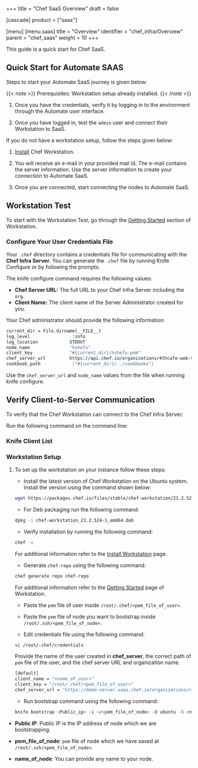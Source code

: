 +++
title = "Chef SaaS Overview"
draft = false

[cascade]
  product = ["saas"]

[menu]
  [menu.saas]
    title = "Overview"
    identifier = "chef_infra/Overview"
    parent = "chef_saas"
    weight = 10
+++

This guide is a quick start for Chef SaaS.

## Quick Start for Automate SAAS

Steps to start your Automate SaaS journey is given below:

{{< note >}} Prerequisites: Workstation setup already installed. {{< /note >}}

1. Once you have the credentials, verify it by logging in to the environment through the Automate user interface.

1. Once you have logged in, test the `admin` user and connect their Workstation to SaaS.

If you do not have a workstation setup, follow the steps given below:

1. [Install](https://downloads.chef.io/tools/workstation) Chef Workstation.

1. You will receive an e-mail in your provided mail id. The e-mail contains the server information. Use the server information to create your connection to Automate SaaS.

1. Once you are connected, start connecting the nodes to Automate SaaS.

## Workstation Test

To start with the Workstation Test, go through the [Getting Started](https://docs.chef.io/workstation/getting_started/) section of Workstation.

### Configure Your User Credentials File

Your `.chef` directory contains a credentials file for communicating with the **Chef Infra Server**. You can generate the `.chef` file by running Knife Configure or by following the prompts.

The knife configure command requires the following values:

* **Chef Server URL:** The full URL to your Chef Infra Server including the `org`.
* **Client Name:** The client name of the Server Administrator created for you.

Your Chef administrator should provide the following information:

```sh
current_dir = File.dirname(__FILE__)
log_level                :info
log_location         	STDOUT
node_name            	"hshefu"
client_key           	"#{current_dir}/hshefu.pem"
chef_server_url      	https://api.chef.io/organizations/4thcafe-web-team
cookbook_path            ["#{current_dir}/../cookbooks"]
```

Use the `chef_server_url` and `node_name` values from the file when running knife configure.

## Verify Client-to-Server Communication

To verify that the Chef Workstation can connect to the Chef Infra Server:

Run the following command on the command line:

### Knife Client List

### Workstation Setup

1. To set up the workstation on your instance follow these steps:

    * Install the latest version of Chef Workstation on the Ubuntu system. Install the version using the command shown below:

    ```sh
    wget https://packages.chef.io/files/stable/chef-workstation/21.2.524/ubuntu/20.04/chef-workstation_21.2.524-1_amd64.deb
    ```

    * For Deb packaging run the following command:

    ```sh
    dpkg -i chef-workstation_21.2.524-1_amd64.deb
    ```

    * Verify installation by running the following command:

    ```sh
    chef -v
    ```

    For additional information refer to the [Install Workstation](https://docs.chef.io/workstation/install_workstation/) page.

    * Generate `chef-repo` using the following command:

    ```sh
    chef generate repo chef-repo
    ```

    For additional information refer to the [Getting Started](https://docs.chef.io/workstation/getting_started/) page of Workstation.

    * Paste the `pem` file of user inside `/root/.chef/<pem_file_of_user>`.

    * Paste the `pem` file of node you want to bootstrap inside `/root/.ssh/<pem_file_of_node>`.

    * Edit credentials file using the following command:

    ```sh
    vi /root/.chef/credentials
    ```

    Provide the name of the user created in **chef_server**, the correct path of `pem` file of the user, and the chef server URL and organization name.

    ```sh
    [default]
    client_name = "<name_of_user>"
    client_key = "/root/.chef/<pem_file_of_user>"
    chef_server_url = "https://demo-server.saas.chef.io/organizations/<name_of_organization>/"
    ```

    * Run bootstrap command using the following command:

    ```sh
    knife bootstrap <Public_ip> -i ~/<pem_file_of_node> -U ubuntu -N <name_of_node> --sudo
    ```

* **Public IP**: Public IP is the IP address of node which we are bootstrapping.

* **pem_file_of_node**: `pem` file of node which we have saved at `/root/.ssh/<pem_file_of_node>`.

* **name_of_node**: You can provide any name to your node.
